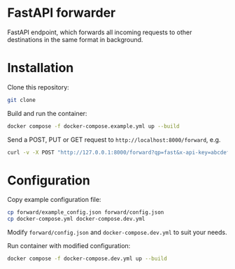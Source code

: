 # FastAPI forwarder

FastAPI endpoint, which forwards all incoming requests to other destinations
in the same format in background.

# Installation

Clone this repository:

```bash
git clone
```

Build and run the container:

```bash
docker compose -f docker-compose.example.yml up --build
```

Send a POST, PUT or GET request to `http://localhost:8000/forward`, e.g.

```bash
curl -v -X POST "http://127.0.0.1:8000/forward?qp=fast&x-api-key=abcdef1234567890abcdef1234567890abcdef12" -H "Content-Type: application/json" -d '{"foo": 42}'
```

# Configuration

Copy example configuration file:

```bash
cp forward/example_config.json forward/config.json
cp docker-compose.yml docker-compose.dev.yml
```

Modify `forward/config.json` and `docker-compose.dev.yml` to suit your needs.

Run container with modified configuration:

```bash
docker compose -f docker-compose.dev.yml up --build
```
